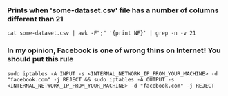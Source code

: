 
### Prints when 'some-dataset.csv' file has a number of columns different than 21
`cat some-dataset.csv | awk -F";" '{print NF}' | grep -n -v 21`

### In my opinion, Facebook is one of wrong thins on Internet! You should put this rule
```
sudo iptables -A INPUT -s <INTERNAL_NETWORK_IP_FROM_YOUR_MACHINE> -d "facebook.com" -j REJECT && sudo iptables -A OUTPUT -s <INTERNAL_NETWORK_IP_FROM_YOUR_MACHINE> -d "facebook.com" -j REJECT
```
